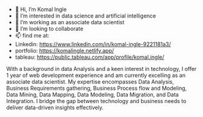 - 👋 Hi, I’m Komal Ingle 
- 👀 I’m interested in data science and artificial intelligence 
- 🌱 I’m working  as an associate data scientist 
- 💞️ I’m looking to collaborate 
- 📫 find me at: 
- Linkedin: https://www.linkedin.com/in/komal-ingle-9221181a3/
- portfolio: https://komalingle.netlify.app/
- tableau: https://public.tableau.com/app/profile/komal.ingle/

With a background in data Analysis and a keen interest in technology, I offer 1 year of web development experience and am currently excelling as an associate data scientist. My expertise encompasses Data Analysis, Business Requirements gathering, Business Process flow and Modeling, Data Mining, Data Mapping, Data Modeling, Data Migration, and Data Integration. I bridge the gap between technology and business needs to deliver data-driven insights effectively.
